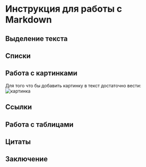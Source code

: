 # Инструкция для работы с Markdown

## Выделение текста

## Списки

## Работа с картинками

Для того что бы добавить картинку в текст достаточно вести:
![картинка](zyro-image-11.jpg)

## Ссылки 

## Работа с таблицами

## Цитаты

## Заключение

